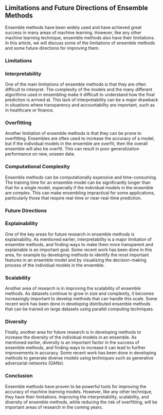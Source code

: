 ## Limitations and Future Directions of Ensemble Methods
Ensemble methods have been widely used and have achieved great success in many areas of machine learning. However, like any other machine learning technique, ensemble methods also have their limitations. In this article, we will discuss some of the limitations of ensemble methods and some future directions for improving them.

### Limitations
### Interpretability
One of the main limitations of ensemble methods is that they are often difficult to interpret. The complexity of the models and the many different algorithms used in ensembling make it difficult to understand how the final prediction is arrived at. This lack of interpretability can be a major drawback in situations where transparency and accountability are important, such as in healthcare or finance.

### Overfitting
Another limitation of ensemble methods is that they can be prone to overfitting. Ensembles are often used to increase the accuracy of a model, but if the individual models in the ensemble are overfit, then the overall ensemble will also be overfit. This can result in poor generalization performance on new, unseen data.

### Computational Complexity
Ensemble methods can be computationally expensive and time-consuming. The training time for an ensemble model can be significantly longer than that for a single model, especially if the individual models in the ensemble are complex. This can make ensembling impractical for some applications, particularly those that require real-time or near-real-time prediction.

### Future Directions
### Explainability
One of the key areas for future research in ensemble methods is explainability. As mentioned earlier, interpretability is a major limitation of ensemble methods, and finding ways to make them more transparent and explainable is an important goal. Some recent work has been done in this area, for example by developing methods to identify the most important features in an ensemble model and by visualizing the decision-making process of the individual models in the ensemble.

### Scalability
Another area of research is in improving the scalability of ensemble methods. As datasets continue to grow in size and complexity, it becomes increasingly important to develop methods that can handle this scale. Some recent work has been done in developing distributed ensemble methods that can be trained on large datasets using parallel computing techniques.

### Diversity
Finally, another area for future research is in developing methods to increase the diversity of the individual models in an ensemble. As mentioned earlier, diversity is an important factor in the success of ensemble methods, and finding ways to increase it can lead to further improvements in accuracy. Some recent work has been done in developing methods to generate diverse models using techniques such as generative adversarial networks (GANs).

### Conclusion
Ensemble methods have proven to be powerful tools for improving the accuracy of machine learning models. However, like any other technique, they have their limitations. Improving the interpretability, scalability, and diversity of ensemble methods, while reducing the risk of overfitting, will be important areas of research in the coming years.